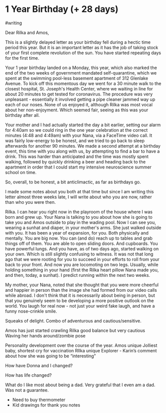 # 1 Year Birthday (+ 28 days)
#writing 

Dear Rilka and Amos,

This is a slightly delayed letter as your birthday fell during a hectic time period this year. But it is an important letter as it has the job of taking stock of your first complete revolution of the sun. You have started repeating days for the first time.

Your 1 year birthday landed on a Monday, this year, which also marked the end of the two weeks of government mandated self-quarantine, which we spent at the swimming pool-less basement apartment of 312 Glenlake Avenue. To kick off this momentous day we went for a 30 minute walk to the closest hospital, St. Joseph's Health Center, where we waiting in line for about 20 minutes to get tested for coronavirus. The procedure was very unpleasant - essentially it involved getting a pipe cleaner jammed way up each of our noses. None of us enjoyed it, although Rilka was most vocal about her non-enjoyment. Which seemed fair, seeing as this was your birthday after all.

Your mother and I had actually started the day a bit earlier, setting our alarm for 4:40am so we could ring in the one year celebration at the correct minutes (4:48 and 4:49am) with your Nana, via a FaceTime video call. It was fairly low-energy to be honest, and we tried to go back to sleep afterwards for another 90 minutes. We made a second attempt at a birthday event, this time with you along with us, by attempting to find a bar to have a drink. This was harder than anticipated and the time was mostly spent walking, followed by quickly drinking a beer and heading back to the apartment in order that I could start my intensive neuroscience summer school on time.

So, overall, to be honest, a bit anticlimactic, as far as birthdays go.

I made some notes about you both at that time but since I am writing this letter almost three weeks late, I will write about who you are now, rather than who you were then. 

Rilka. I can hear you right now in the playroom of the house where I was born and grew up. Your Nana is talking to you about how she is going to take you and Amos outside to play in the wading pool. Now I can see you, wearing a sunhat and diaper, in your mother's arms. She just walked outside with you. It has been a year of expansion, for you. Both physically and mentally. You are big now. You can (and do) reach up to tables and grab things off of them. You are able to open sliding doors. And cupboards. You have powerful lungs. And you have, as of two days ago, started walking on your own. Which is still slightly confusing to witness. It was not that long ago that we were rooting for you to succeed in your efforts to roll from your back to your front. And now you are locomoting on two legs. Usually, while holding something in your hand (first the Rilka heart pillow Nana made you, and then, today, a sunhat). I predict running within the next two weeks.

My mother, your Nana, noted that she thought that you were more cheerful and happier in person than the image she had formed from our video calls while abroad. I don't think that it is necessarily about being in person, but that you genuinely seem to be developing a more positive outlook on the world. You laugh for real now - not just your weird fake laugh, and have a funny nose-crinkle smile. 



Squeaks of delight.
Combo of adventurous and cautious/sensitive. 

Amos has just started crawling
Rilka good balance but very cautious
	Waving her hands around/zombie pose

Personality development over the course of the year.
	Amos unique
		Jolliest baby, shortest cry for vaccination
	RIlka unique
		Explorer - Karin’s comment about how she was going to be “interesting”

How have Donna and I changed?

How has life changed?

What do I like most about being a dad.
	Very grateful that I even am a dad. Was not a guarantee.


* Need to buy thermometer
* Kid drawings for thank you notes